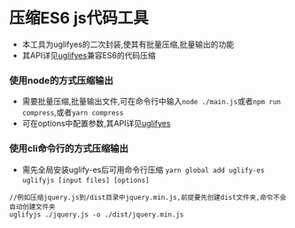 
# 压缩ES6 js代码工具
- 本工具为uglifyes的二次封装,使其有批量压缩,批量输出的功能
- 其API详见[uglifyes](https://github.com/LiPinghai/UglifyJSDocCN/blob/master/README.md)兼容ES6的代码压缩


### 使用node的方式压缩输出
- 需要批量压缩,批量输出文件,可在命令行中输入```node ./main.js```或者```npm run compress```,或者```yarn compress```
- 可在options中配置参数,其API详见[uglifyes](https://github.com/LiPinghai/UglifyJSDocCN/blob/master/README.md)

### 使用cli命令行的方式压缩输出
- 需先全局安装uglify-es后可用命令行压缩
```yarn global add uglify-es```
```uglifyjs [input files] [options]```
```
//例如压缩jquery.js到/dist目录中jquery.min.js,前提要先创建dist文件夹,命令不会自动创建文件夹
uglifyjs ./jquery.js -o ./dist/jquery.min.js
```

